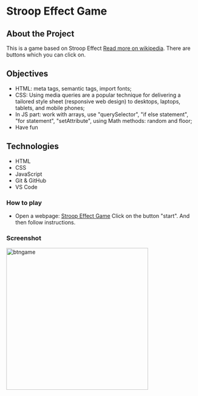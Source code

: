 # Stroop Effect Game

## About the Project
This is a game based on Stroop Effect [Read more on wikipedia](https://en.wikipedia.org/wiki/Stroop_effect). There are buttons which you can click on.

## Objectives
* HTML: meta tags, semantic tags, import fonts;
* CSS: Using media queries are a popular technique for delivering a tailored style sheet (responsive web design) to desktops, laptops, tablets, and mobile phones;
* In JS part: work with arrays, use "querySelector", "if else statement", "for statement", "setAttribute", using Math methods: random and floor;
* Have fun

## Technologies
* HTML
* CSS
* JavaScript
* Git & GitHub
* VS Code

### How to play
* Open a webpage: [Stroop Effect Game](https://khamitov-aleksandr.github.io/btngame)
Click on the button "start". And then follow instructions.

### Screenshot
<img width="373" alt="btngame" src="https://user-images.githubusercontent.com/100515728/226687498-73eabf2a-b53a-41b3-bf6e-379808548d35.png">
